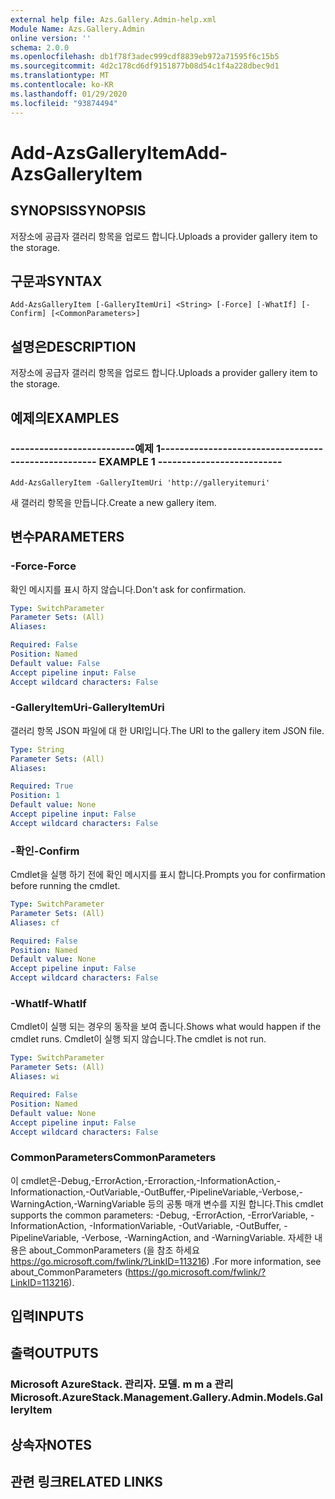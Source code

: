 ```yaml
---
external help file: Azs.Gallery.Admin-help.xml
Module Name: Azs.Gallery.Admin
online version: ''
schema: 2.0.0
ms.openlocfilehash: db1f78f3adec999cdf8839eb972a71595f6c15b5
ms.sourcegitcommit: 4d2c178cd6df9151877b08d54c1f4a228dbec9d1
ms.translationtype: MT
ms.contentlocale: ko-KR
ms.lasthandoff: 01/29/2020
ms.locfileid: "93874494"
---
```

# <span data-ttu-id="87f82-101">Add-AzsGalleryItem</span><span class="sxs-lookup"><span data-stu-id="87f82-101">Add-AzsGalleryItem</span></span>

## <span data-ttu-id="87f82-102">SYNOPSIS</span><span class="sxs-lookup"><span data-stu-id="87f82-102">SYNOPSIS</span></span>
<span data-ttu-id="87f82-103">저장소에 공급자 갤러리 항목을 업로드 합니다.</span><span class="sxs-lookup"><span data-stu-id="87f82-103">Uploads a provider gallery item to the storage.</span></span>

## <span data-ttu-id="87f82-104">구문과</span><span class="sxs-lookup"><span data-stu-id="87f82-104">SYNTAX</span></span>

```
Add-AzsGalleryItem [-GalleryItemUri] <String> [-Force] [-WhatIf] [-Confirm] [<CommonParameters>]
```

## <span data-ttu-id="87f82-105">설명은</span><span class="sxs-lookup"><span data-stu-id="87f82-105">DESCRIPTION</span></span>
<span data-ttu-id="87f82-106">저장소에 공급자 갤러리 항목을 업로드 합니다.</span><span class="sxs-lookup"><span data-stu-id="87f82-106">Uploads a provider gallery item to the storage.</span></span>

## <span data-ttu-id="87f82-107">예제의</span><span class="sxs-lookup"><span data-stu-id="87f82-107">EXAMPLES</span></span>

### <span data-ttu-id="87f82-108">--------------------------예제 1--------------------------</span><span class="sxs-lookup"><span data-stu-id="87f82-108">-------------------------- EXAMPLE 1 --------------------------</span></span>
```
Add-AzsGalleryItem -GalleryItemUri 'http://galleryitemuri'
```

<span data-ttu-id="87f82-109">새 갤러리 항목을 만듭니다.</span><span class="sxs-lookup"><span data-stu-id="87f82-109">Create a new gallery item.</span></span>

## <span data-ttu-id="87f82-110">변수</span><span class="sxs-lookup"><span data-stu-id="87f82-110">PARAMETERS</span></span>

### <span data-ttu-id="87f82-111">-Force</span><span class="sxs-lookup"><span data-stu-id="87f82-111">-Force</span></span>
<span data-ttu-id="87f82-112">확인 메시지를 표시 하지 않습니다.</span><span class="sxs-lookup"><span data-stu-id="87f82-112">Don't ask for confirmation.</span></span>

```yaml
Type: SwitchParameter
Parameter Sets: (All)
Aliases: 

Required: False
Position: Named
Default value: False
Accept pipeline input: False
Accept wildcard characters: False
```

### <span data-ttu-id="87f82-113">-GalleryItemUri</span><span class="sxs-lookup"><span data-stu-id="87f82-113">-GalleryItemUri</span></span>
<span data-ttu-id="87f82-114">갤러리 항목 JSON 파일에 대 한 URI입니다.</span><span class="sxs-lookup"><span data-stu-id="87f82-114">The URI to the gallery item JSON file.</span></span>

```yaml
Type: String
Parameter Sets: (All)
Aliases: 

Required: True
Position: 1
Default value: None
Accept pipeline input: False
Accept wildcard characters: False
```

### <span data-ttu-id="87f82-115">-확인</span><span class="sxs-lookup"><span data-stu-id="87f82-115">-Confirm</span></span>
<span data-ttu-id="87f82-116">Cmdlet을 실행 하기 전에 확인 메시지를 표시 합니다.</span><span class="sxs-lookup"><span data-stu-id="87f82-116">Prompts you for confirmation before running the cmdlet.</span></span>

```yaml
Type: SwitchParameter
Parameter Sets: (All)
Aliases: cf

Required: False
Position: Named
Default value: None
Accept pipeline input: False
Accept wildcard characters: False
```

### <span data-ttu-id="87f82-117">-WhatIf</span><span class="sxs-lookup"><span data-stu-id="87f82-117">-WhatIf</span></span>
<span data-ttu-id="87f82-118">Cmdlet이 실행 되는 경우의 동작을 보여 줍니다.</span><span class="sxs-lookup"><span data-stu-id="87f82-118">Shows what would happen if the cmdlet runs.</span></span>
<span data-ttu-id="87f82-119">Cmdlet이 실행 되지 않습니다.</span><span class="sxs-lookup"><span data-stu-id="87f82-119">The cmdlet is not run.</span></span>

```yaml
Type: SwitchParameter
Parameter Sets: (All)
Aliases: wi

Required: False
Position: Named
Default value: None
Accept pipeline input: False
Accept wildcard characters: False
```

### <span data-ttu-id="87f82-120">CommonParameters</span><span class="sxs-lookup"><span data-stu-id="87f82-120">CommonParameters</span></span>
<span data-ttu-id="87f82-121">이 cmdlet은-Debug,-ErrorAction,-Erroraction,-InformationAction,-Informationaction,-OutVariable,-OutBuffer,-PipelineVariable,-Verbose,-WarningAction,-WarningVariable 등의 공통 매개 변수를 지원 합니다.</span><span class="sxs-lookup"><span data-stu-id="87f82-121">This cmdlet supports the common parameters: -Debug, -ErrorAction, -ErrorVariable, -InformationAction, -InformationVariable, -OutVariable, -OutBuffer, -PipelineVariable, -Verbose, -WarningAction, and -WarningVariable.</span></span> <span data-ttu-id="87f82-122">자세한 내용은 about_CommonParameters (을 참조 하세요 https://go.microsoft.com/fwlink/?LinkID=113216) .</span><span class="sxs-lookup"><span data-stu-id="87f82-122">For more information, see about_CommonParameters (https://go.microsoft.com/fwlink/?LinkID=113216).</span></span>

## <span data-ttu-id="87f82-123">입력</span><span class="sxs-lookup"><span data-stu-id="87f82-123">INPUTS</span></span>

## <span data-ttu-id="87f82-124">출력</span><span class="sxs-lookup"><span data-stu-id="87f82-124">OUTPUTS</span></span>

### <span data-ttu-id="87f82-125">Microsoft AzureStack. 관리자. 모델. m m a 관리</span><span class="sxs-lookup"><span data-stu-id="87f82-125">Microsoft.AzureStack.Management.Gallery.Admin.Models.GalleryItem</span></span>

## <span data-ttu-id="87f82-126">상속자</span><span class="sxs-lookup"><span data-stu-id="87f82-126">NOTES</span></span>

## <span data-ttu-id="87f82-127">관련 링크</span><span class="sxs-lookup"><span data-stu-id="87f82-127">RELATED LINKS</span></span>

